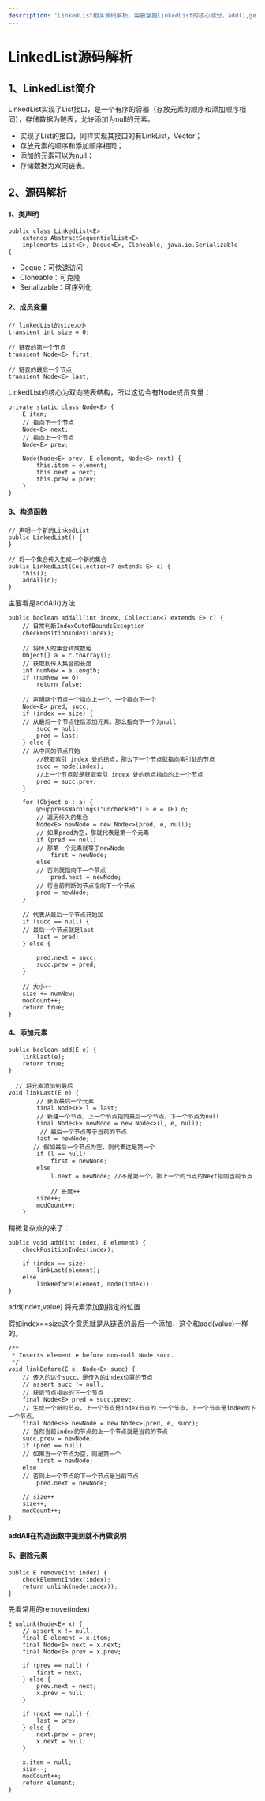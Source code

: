 ```yaml
---
description: 'LinkedList相关源码解析，需要掌握LinkedList的核心部分，add(),get(),remove()等方法的实现。'
---
```


# LinkedList源码解析

## 1、LinkedList简介

LinkedList实现了List接口，是一个有序的容器（存放元素的顺序和添加顺序相同），存储数据为链表，允许添加为null的元素。

* 实现了List的接口，同样实现其接口的有LinkList，Vector；
* 存放元素的顺序和添加顺序相同；
* 添加的元素可以为null；
* 存储数据为双向链表。

## 2、源码解析

#### 1、类声明

```text
public class LinkedList<E>
    extends AbstractSequentialList<E>
    implements List<E>, Deque<E>, Cloneable, java.io.Serializable
{
```

* Deque：可快速访问
* Cloneable：可克隆
* Serializable：可序列化

#### 2、成员变量

```text
// linkedList的size大小
transient int size = 0;

// 链表的第一个节点
transient Node<E> first;

// 链表的最后一个节点
transient Node<E> last;
```

LinkedList的核心为双向链表结构，所以这边会有Node成员变量：

```text
private static class Node<E> {
    E item;
    // 指向下一个节点
    Node<E> next;
    // 指向上一个节点
    Node<E> prev;

    Node(Node<E> prev, E element, Node<E> next) {
        this.item = element;
        this.next = next;
        this.prev = prev;
    }
}
```

#### 3、构造函数

```text
// 声明一个新的LinkedList
public LinkedList() {
}

// 将一个集合传入生成一个新的集合
public LinkedList(Collection<? extends E> c) {
    this();
    addAll(c);
}
```

主要看是addAll\(\)方法

```text
public boolean addAll(int index, Collection<? extends E> c) {
    // 日常判断IndexOutofBoundsException
    checkPositionIndex(index);

    // 将传入的集合转成数组
    Object[] a = c.toArray();
    // 获取到传入集合的长度
    int numNew = a.length;
    if (numNew == 0)
        return false;

    // 声明两个节点一个指向上一个，一个指向下一个
    Node<E> pred, succ;
    if (index == size) {
    // 从最后一个节点往后添加元素。那么指向下一个为null
        succ = null;
        pred = last;
    } else {
    // 从中间的节点开始
        //获取索引 index 处的结点，那么下一个节点就指向索引处的节点
        succ = node(index);
        //上一个节点就是获取索引 index 处的结点指向的上一个节点
        pred = succ.prev;
    }

    for (Object o : a) {
        @SuppressWarnings("unchecked") E e = (E) o;
        // 遍历传入的集合
        Node<E> newNode = new Node<>(pred, e, null);
        // 如果pred为空，那就代表是第一个元素
        if (pred == null)
        // 那第一个元素就等于newNode
            first = newNode;
        else
        // 否则就指向下一个节点
            pred.next = newNode;
        // 将当前判断的节点指向下一个节点    
        pred = newNode;
    }

    // 代表从最后一个节点开始加
    if (succ == null) {
    // 最后一个节点就是last
        last = pred;
    } else {
    
        pred.next = succ;
        succ.prev = pred;
    }

    // 大小++
    size += numNew;
    modCount++;
    return true;
}
```

#### 4、添加元素

```text
public boolean add(E e) {
    linkLast(e);
    return true;
}
  
  // 将元素添加到最后
void linkLast(E e) {
        // 获取最后一个元素
        final Node<E> l = last;
        // 新建一个节点，上一个节点指向最后一个节点，下一个节点为null
        final Node<E> newNode = new Node<>(l, e, null);
         // 最后一个节点等于当前的节点
        last = newNode;
       // 假如最后一个节点为空，则代表这是第一个
        if (l == null)
            first = newNode;
        else
            l.next = newNode; //不是第一个，那上一个的节点的Next指向当前节点
            
            // 长度++
        size++;
        modCount++;
    }
```

稍微复杂点的来了：

```text
public void add(int index, E element) {
    checkPositionIndex(index);

    if (index == size)
        linkLast(element);
    else
        linkBefore(element, node(index));
}
```

add\(index,value\) 将元素添加到指定的位置：

假如index==size这个意思就是从链表的最后一个添加，这个和add\(value\)一样的。

```text
/**
 * Inserts element e before non-null Node succ.
 */
void linkBefore(E e, Node<E> succ) {
    // 传入的这个succ，是传入的index位置的节点
    // assert succ != null;
    // 获取节点指向的下一个节点
    final Node<E> pred = succ.prev;
    // 生成一个新的节点，上一个节点是index节点的上一个节点，下一个节点是index的下一个节点。
    final Node<E> newNode = new Node<>(pred, e, succ);
    // 当然当前index的节点的上一个节点就是当前的节点
    succ.prev = newNode;
    if (pred == null)
    // 如果当一个节点为空，则是第一个
        first = newNode;
    else
    // 否则上一个节点的下一个节点是当前节点
        pred.next = newNode;
        
    // size++
    size++;
    modCount++;
}
```

#### addAll在构造函数中提到就不再做说明

#### 5、删除元素

```text
public E remove(int index) {
    checkElementIndex(index);
    return unlink(node(index));
}
```

先看常用的remove\(index\)

```text
E unlink(Node<E> x) {
    // assert x != null;
    final E element = x.item;
    final Node<E> next = x.next;
    final Node<E> prev = x.prev;

    if (prev == null) {
        first = next;
    } else {
        prev.next = next;
        x.prev = null;
    }

    if (next == null) {
        last = prev;
    } else {
        next.prev = prev;
        x.next = null;
    }

    x.item = null;
    size--;
    modCount++;
    return element;
}
```

